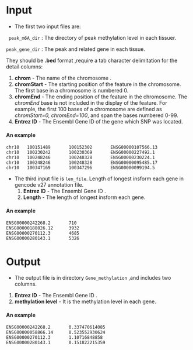 # Input 

- The  first two input files are:

` peak_m6A_dir`  : The directory of peak methylation level in each tissuer.

 `peak_gene_dir` : The peak and related gene in each tissue.

They should be **.bed** format ,require a tab character delimitation for the detail columns:

1. **chrom** - The name of the chromosome .
2. **chromStart** - The starting position of the feature in the chromosome. The first base in a chromosome is numbered 0.
3. **chromEnd** - The ending position of the feature in the chromosome. The *chromEnd* base is not included in the display of the feature. For example, the first 100 bases of a chromosome are defined as *chromStart=0, chromEnd=100*, and span the bases numbered 0-99.
4. **Entrez ID** - The Ensembl Gene ID of the gene which SNP was located. 

#### An example 

```
chr10   100151489       100152302       ENSG00000107566.13      
chr10   100230242       100230369       ENSG00000227492.1       
chr10   100248246       100248328       ENSG00000230224.1       
chr10   100248246       100248328       ENSG00000095485.17      
chr10   100347169       100347296       ENSG00000099194.5       
```

- The third input file is `len_file`. Length of longest insform each gene in gencode v27 annotation file.
  1. **Entrez ID** - The Ensembl Gene ID .
  2. **Length** - The length of longest insform each gene.

#### An example

```
ENSG00000242268.2       710
ENSG00000188026.12      3932
ENSG00000270112.3       4685
ENSG00000280143.1       5326
```



# Output

- The output file is in directory  `Gene_methylation`  ,and includes two columns.

1. **Entrez ID** - The Ensembl Gene ID .
2. **methylation level**   -  It is the  methylation level in each gene.

#### An example

```
ENSG00000242268.2       0.337470614085
ENSG00000058866.14      0.523552930624
ENSG00000270112.3       1.10716848858
ENSG00000280143.1       0.151822215359
```

